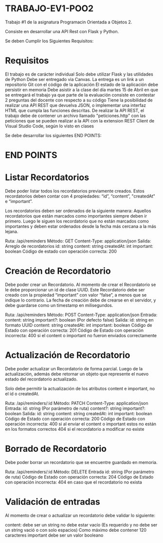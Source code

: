 # TRABAJO-EV1-POO2
Trabajo #1 de la asignatura Programacin Orientada a Objetos 2. 

Consiste en desarrollar una API Rest con Flask y Python.

Se deben Cumplir los Siguientes Requisitos:

# Requisitos
El trabajo es de carácter individual
Solo debe utilizar Flask y las utilidades de Python
Debe ser entregado via Canvas. La entrega es un link a un repositorio Git con el código de la aplicación
El estado de la aplicación debe persistir en memoria
Debe asistir a la clase del día martes 15 de Abril en que se entregará el trabajo ya que parte de la evaluación consiste en contestar 2 preguntas del docente con respecto a su código
Tiene la posibilidad de realizar una API REST que devuelva JSON, o implementar una interfaz HTML que cumpla las funciones descritas.
De realizar la API REST, el trabajo debe de contener un archivo llamado "peticiones.http" con las peticiones que se pueden realizar a la API con la extension REST Client de Visual Studio Code, según lo visto en clases


Se debe desarrollar los siguientes END POINTS:

# END POINTS

# Listar Recordatorios
Debe poder listar todos los recordatorios previamente creados. Estos recordatorios deben contar con 4 propiedades: “id”, “content”, "createdAt" e “important”. 

Los recordatorios deben ser ordenados de la siguiente manera: Aquellos recordatorios que están marcados como importantes siempre deben ir primero. Luego le siguen los recordatorio que no están marcados como importantes y deben estar ordenados desde la fecha más cercana a la más lejana.

Ruta: /api/reminders
Método: GET
Content-Type: application/json
Salida:
Arreglo de recordatorios
id: string
content: string
createdAt: int
important: boolean
Código de estado con operación correcta: 200
 

# Creación de Recordatorio
Debe poder crear un Recordatorio. Al momento de crear el Recordatorio se le debe proporcionar un id de clase UUID. Este Recordatorio debe ser creado con la propiedad “important” con valor “false”, a menos que se indique lo contrario. La fecha de creación debe de crearse en el servidor, y debe guardarse como un timestamp en milisegundos.

Ruta: /api/reminders
Método: POST
Content-Type: application/json
Entrada:
content: string
important?: boolean (Por defecto false)
Salida:
id: string en formato UUID
content: string
createdAt: int
important: boolean
Código de Estado con operación correcta: 201
Código de Estado con operación incorrecta:
400 si el content o important no fueron enviados correctamente
 

# Actualización de Recordatorio
Debe poder actualizar un Recordatorio de forma parcial. Luego de la actualización, además debe retornar un objeto que represente el nuevo estado del recordatorio actualizado.

Solo debe permitir la actualización de los atributos content e important, no el id o createdAt.

Ruta: /api/reminders/:id
Método: PATCH
Content-Type: application/json
Entrada:
id: string (Por parámetro de ruta)
content?: string
important?: boolean
Salida:
id: string
content: string
createdAt: int
important: boolean
Código de Estado con operación correcta: 200
Código de Estado con operación incorrecta:
400 si al enviar el content o important estos no están en los formatos correctos
404 si el recordatorio a modificar no existe
 

# Borrado de Recordatorio
Debe poder borrar un recordatorio que se encuentre guardado en memoria.

Ruta: /api/reminders/:id
Método: DELETE
Entrada
id: string (Por parámetro de ruta)
Código de Estado con operación correcta: 204
Código de Estado con operación incorrecta:
404 en caso que el recordatorio no exista
 

# Validación de entradas
Al momento de crear o actualizar un recordatorio debe validar lo siguiente:

content:
debe ser un string
no debe estar vacío (Es requerido y no debe ser un string vació o con solo espacios)
Como máximo debe contener 120 caracteres
 important
debe ser un valor booleano


